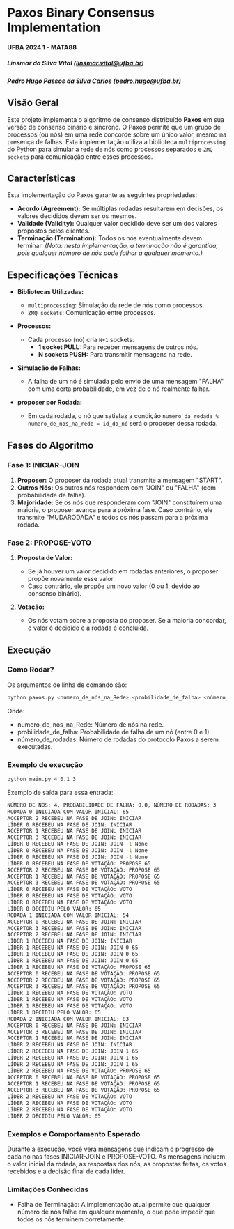 # Paxos Binary Consensus Implementation

#### UFBA 2024.1 - MATA88
##### Linsmar da Silva Vital (linsmar.vital@ufba.br)
##### Pedro Hugo Passos da Silva Carlos (pedro.hugo@ufba.br)

## Visão Geral

Este projeto implementa o algoritmo de consenso distribuído **Paxos** em sua versão de consenso binário e síncrono. O Paxos permite que um grupo de processos (ou nós) em uma rede concorde sobre um único valor, mesmo na presença de falhas. Esta implementação utiliza a biblioteca `multiprocessing` do Python para simular a rede de nós como processos separados e `ZMQ sockets` para comunicação entre esses processos.

## Características

Esta implementação do Paxos garante as seguintes propriedades:

- **Acordo (Agreement):** Se múltiplas rodadas resultarem em decisões, os valores decididos devem ser os mesmos.
- **Validade (Validity):** Qualquer valor decidido deve ser um dos valores propostos pelos clientes.
- **Terminação (Termination):** Todos os nós eventualmente devem terminar. *(Nota: nesta implementação, a terminação não é garantida, pois qualquer número de nós pode falhar a qualquer momento.)*

## Especificações Técnicas

- **Bibliotecas Utilizadas:**
  - `multiprocessing`: Simulação da rede de nós como processos.
  - `ZMQ sockets`: Comunicação entre processos.
  
- **Processos:**
  - Cada processo (nó) cria `N+1` sockets:
    - **1 socket PULL:** Para receber mensagens de outros nós.
    - **N sockets PUSH:** Para transmitir mensagens na rede.
    
- **Simulação de Falhas:**
  - A falha de um nó é simulada pelo envio de uma mensagem "FALHA" com uma certa probabilidade, em vez de o nó realmente falhar.
  
- **proposer por Rodada:**
  - Em cada rodada, o nó que satisfaz a condição `numero_da_rodada % numero_de_nos_na_rede = id_do_nó` será o proposer dessa rodada.

## Fases do Algoritmo

### Fase 1: INICIAR-JOIN

1. **Proposer:** O proposer da rodada atual transmite a mensagem "START".
2. **Outros Nós:** Os outros nós respondem com "JOIN" ou "FALHA" (com probabilidade de falha).
3. **Majoridade:** Se os nós que responderam com "JOIN" constituírem uma maioria, o proposer avança para a próxima fase. Caso contrário, ele transmite "MUDARODADA" e todos os nós passam para a próxima rodada.

### Fase 2: PROPOSE-VOTO

1. **Proposta de Valor:**
   - Se já houver um valor decidido em rodadas anteriores, o proposer propõe novamente esse valor.
   - Caso contrário, ele propõe um novo valor (0 ou 1, devido ao consenso binário).
   
2. **Votação:**
   - Os nós votam sobre a proposta do proposer. Se a maioria concordar, o valor é decidido e a rodada é concluída.

## Execução

### Como Rodar?

Os argumentos de linha de comando são:

```bash
python paxos.py <numero_de_nós_na_Rede> <probilidade_de_falha> <número_de_rodadas>
```

Onde: 
- numero_de_nós_na_Rede: Número de nós na rede.
- probilidade_de_falha: Probabilidade de falha de um nó (entre 0 e 1).
- número_de_rodadas: Número de rodadas do protocolo Paxos a serem executadas.

### Exemplo de execução

```bash
python main.py 4 0.1 3
```

Exemplo de saída para essa entrada:
```bash
NÚMERO DE NÓS: 4, PROBABILIDADE DE FALHA: 0.0, NÚMERO DE RODADAS: 3
RODADA 0 INICIADA COM VALOR INICIAL: 65
ACCEPTOR 2 RECEBEU NA FASE DE JOIN: INICIAR
LÍDER 0 RECEBEU NA FASE DE JOIN: INICIAR
ACCEPTOR 1 RECEBEU NA FASE DE JOIN: INICIAR
ACCEPTOR 3 RECEBEU NA FASE DE JOIN: INICIAR
LÍDER 0 RECEBEU NA FASE DE JOIN: JOIN -1 None
LÍDER 0 RECEBEU NA FASE DE JOIN: JOIN -1 None
LÍDER 0 RECEBEU NA FASE DE JOIN: JOIN -1 None
LÍDER 0 RECEBEU NA FASE DE VOTAÇÃO: PROPOSE 65
ACCEPTOR 2 RECEBEU NA FASE DE VOTAÇÃO: PROPOSE 65
ACCEPTOR 1 RECEBEU NA FASE DE VOTAÇÃO: PROPOSE 65
ACCEPTOR 3 RECEBEU NA FASE DE VOTAÇÃO: PROPOSE 65
LÍDER 0 RECEBEU NA FASE DE VOTAÇÃO: VOTO
LÍDER 0 RECEBEU NA FASE DE VOTAÇÃO: VOTO
LÍDER 0 RECEBEU NA FASE DE VOTAÇÃO: VOTO
LÍDER 0 DECIDIU PELO VALOR: 65
RODADA 1 INICIADA COM VALOR INICIAL: 54
ACCEPTOR 0 RECEBEU NA FASE DE JOIN: INICIAR
ACCEPTOR 3 RECEBEU NA FASE DE JOIN: INICIAR
ACCEPTOR 2 RECEBEU NA FASE DE JOIN: INICIAR
LÍDER 1 RECEBEU NA FASE DE JOIN: INICIAR
LÍDER 1 RECEBEU NA FASE DE JOIN: JOIN 0 65
LÍDER 1 RECEBEU NA FASE DE JOIN: JOIN 0 65
LÍDER 1 RECEBEU NA FASE DE JOIN: JOIN 0 65
LÍDER 1 RECEBEU NA FASE DE VOTAÇÃO: PROPOSE 65
ACCEPTOR 0 RECEBEU NA FASE DE VOTAÇÃO: PROPOSE 65
ACCEPTOR 2 RECEBEU NA FASE DE VOTAÇÃO: PROPOSE 65
ACCEPTOR 3 RECEBEU NA FASE DE VOTAÇÃO: PROPOSE 65
LÍDER 1 RECEBEU NA FASE DE VOTAÇÃO: VOTO
LÍDER 1 RECEBEU NA FASE DE VOTAÇÃO: VOTO
LÍDER 1 RECEBEU NA FASE DE VOTAÇÃO: VOTO
LÍDER 1 DECIDIU PELO VALOR: 65
RODADA 2 INICIADA COM VALOR INICIAL: 83
ACCEPTOR 0 RECEBEU NA FASE DE JOIN: INICIAR
ACCEPTOR 3 RECEBEU NA FASE DE JOIN: INICIAR
ACCEPTOR 1 RECEBEU NA FASE DE JOIN: INICIAR
LÍDER 2 RECEBEU NA FASE DE JOIN: INICIAR
LÍDER 2 RECEBEU NA FASE DE JOIN: JOIN 1 65
LÍDER 2 RECEBEU NA FASE DE JOIN: JOIN 1 65
LÍDER 2 RECEBEU NA FASE DE JOIN: JOIN 1 65
LÍDER 2 RECEBEU NA FASE DE VOTAÇÃO: PROPOSE 65
ACCEPTOR 0 RECEBEU NA FASE DE VOTAÇÃO: PROPOSE 65
ACCEPTOR 1 RECEBEU NA FASE DE VOTAÇÃO: PROPOSE 65
ACCEPTOR 3 RECEBEU NA FASE DE VOTAÇÃO: PROPOSE 65
LÍDER 2 RECEBEU NA FASE DE VOTAÇÃO: VOTO
LÍDER 2 RECEBEU NA FASE DE VOTAÇÃO: VOTO
LÍDER 2 RECEBEU NA FASE DE VOTAÇÃO: VOTO
LÍDER 2 DECIDIU PELO VALOR: 65
```

### Exemplos e Comportamento Esperado

Durante a execução, você verá mensagens que indicam o progresso de cada nó nas fases INICIAR-JOIN e PROPOSE-VOTO. As mensagens incluem o valor inicial da rodada, as respostas dos nós, as propostas feitas, os votos recebidos e a decisão final de cada líder.

### Limitações Conhecidas

- Falha de Terminação: A implementação atual permite que qualquer número de nós falhe em qualquer momento, o que pode impedir que todos os nós terminem corretamente.
